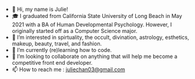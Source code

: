 - 👋 Hi, my name is Julie! 
- 🎓 I graduated from California State University of Long Beach in May 2021 with a BA of Human Developmental Psychology. However, I originally started off as a Computer Science major.
- 👀 I’m interested in spirtuality, the occult, divination, astrology, esthetics, makeup, beauty, travel, and fashion.
- 🌱 I’m currently (re)learning how to code.
- 💞️ I’m looking to collaborate on anything that will help me become a competitive front end developer.
- 📫 How to reach me : juliechan03@gmail.com

<!---
juliechan01/juliechan01 is a ✨ special ✨ repository because its `README.md` (this file) appears on your GitHub profile.
You can click the Preview link to take a look at your changes.
--->
